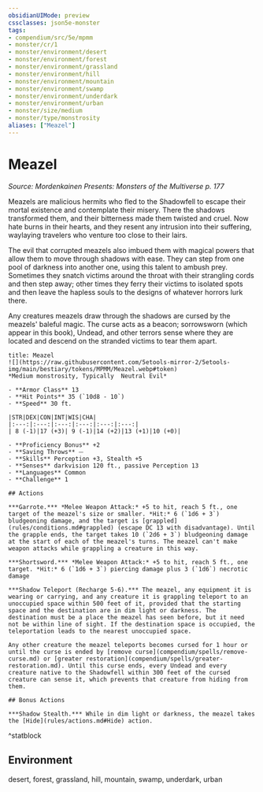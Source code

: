 ```yaml
---
obsidianUIMode: preview
cssclasses: json5e-monster
tags:
- compendium/src/5e/mpmm
- monster/cr/1
- monster/environment/desert
- monster/environment/forest
- monster/environment/grassland
- monster/environment/hill
- monster/environment/mountain
- monster/environment/swamp
- monster/environment/underdark
- monster/environment/urban
- monster/size/medium
- monster/type/monstrosity
aliases: ["Meazel"]
---
```

# Meazel
*Source: Mordenkainen Presents: Monsters of the Multiverse p. 177*  

Meazels are malicious hermits who fled to the Shadowfell to escape their mortal existence and contemplate their misery. There the shadows transformed them, and their bitterness made them twisted and cruel. Now hate burns in their hearts, and they resent any intrusion into their suffering, waylaying travelers who venture too close to their lairs.

The evil that corrupted meazels also imbued them with magical powers that allow them to move through shadows with ease. They can step from one pool of darkness into another one, using this talent to ambush prey. Sometimes they snatch victims around the throat with their strangling cords and then step away; other times they ferry their victims to isolated spots and then leave the hapless souls to the designs of whatever horrors lurk there.

Any creatures meazels draw through the shadows are cursed by the meazels' baleful magic. The curse acts as a beacon; sorrowsworn (which appear in this book), Undead, and other terrors sense where they are located and descend on the stranded victims to tear them apart.

```ad-statblock
title: Meazel
![](https://raw.githubusercontent.com/5etools-mirror-2/5etools-img/main/bestiary/tokens/MPMM/Meazel.webp#token)
*Medium monstrosity, Typically  Neutral Evil*

- **Armor Class** 13 
- **Hit Points** 35 (`10d8 - 10`)
- **Speed** 30 ft.

|STR|DEX|CON|INT|WIS|CHA|
|:---:|:---:|:---:|:---:|:---:|:---:|
| 8 (-1)|17 (+3)| 9 (-1)|14 (+2)|13 (+1)|10 (+0)|

- **Proficiency Bonus** +2
- **Saving Throws** ⏤
- **Skills** Perception +3, Stealth +5
- **Senses** darkvision 120 ft., passive Perception 13
- **Languages** Common
- **Challenge** 1

## Actions

***Garrote.*** *Melee Weapon Attack:* +5 to hit, reach 5 ft., one target of the meazel's size or smaller. *Hit:* 6 (`1d6 + 3`) bludgeoning damage, and the target is [grappled](rules/conditions.md#grappled) (escape DC 13 with disadvantage). Until the grapple ends, the target takes 10 (`2d6 + 3`) bludgeoning damage at the start of each of the meazel's turns. The meazel can't make weapon attacks while grappling a creature in this way.

***Shortsword.*** *Melee Weapon Attack:* +5 to hit, reach 5 ft., one target. *Hit:* 6 (`1d6 + 3`) piercing damage plus 3 (`1d6`) necrotic damage

***Shadow Teleport (Recharge 5-6).*** The meazel, any equipment it is wearing or carrying, and any creature it is grappling teleport to an unoccupied space within 500 feet of it, provided that the starting space and the destination are in dim light or darkness. The destination must be a place the meazel has seen before, but it need not be within line of sight. If the destination space is occupied, the teleportation leads to the nearest unoccupied space.

Any other creature the meazel teleports becomes cursed for 1 hour or until the curse is ended by [remove curse](compendium/spells/remove-curse.md) or [greater restoration](compendium/spells/greater-restoration.md). Until this curse ends, every Undead and every creature native to the Shadowfell within 300 feet of the cursed creature can sense it, which prevents that creature from hiding from them.

## Bonus Actions

***Shadow Stealth.*** While in dim light or darkness, the meazel takes the [Hide](rules/actions.md#Hide) action.
```
^statblock

## Environment

desert, forest, grassland, hill, mountain, swamp, underdark, urban